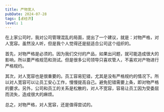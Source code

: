 ```yaml
---
title: 严物宽人
pubDate: 2024-07-28
tags: [💰经济]
level: 1
---
```


在上家公司时，我对公司管理混乱的局面，提出了一个建议，就是：对物严格，对人宽容。虽然没人听，但是我个人觉得还是挺适合公司这个组织的。

首先，对物严格是必须的。因为我们交付的产品，如果出问题，就可能造成很大的影响，所以要严格规范和测试。但是很多公司领导只喜欢管人，不喜欢对产物进行严格规约。

其次，对人宽容也是很重要的。员工容易犯错，尤其是没有严格规约的情况下。所以对人宽容可以让员工安心工作，慢慢提高自己。避免犯错需要上条，即对物严格的要求。另外，公司和员工的关系是松散的，对人不宽容，容易让员工因为受委屈而流失，造成很大的麻烦。

总之，对物严格，对人宽容，还是值得尝试的。
